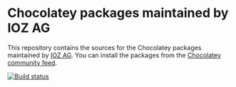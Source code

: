 # Chocolatey packages maintained by IOZ AG 

This repository contains the sources for the Chocolatey packages maintained by [IOZ AG](http://www.ioz.ch). You can install the packages from the [Chocolatey community feed](https://chocolatey.org/profiles/iozag). 

[![Build status](https://ci.appveyor.com/api/projects/status/7nr1hkgda5xo9m1b/branch/master?svg=true)](https://ci.appveyor.com/project/IOZ/chocolatey-packages/branch/master)

